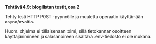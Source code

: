 **Tehtävä 4.9: blogilistan testit, osa 2**

Tehty testi HTTP POST -pyynnölle ja muutettu operaatio käyttämään async/awaitia.

Huom. ohjelma ei tällaisenaan toimi, sillä tietokannan osoitteen käyttäjänimineen ja salasanoineen sisältävä .env-tiedosto ei ole mukana.
